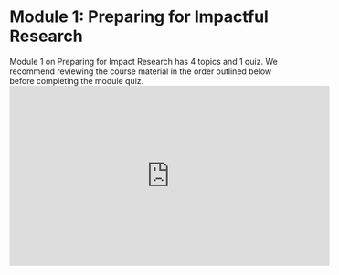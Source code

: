 <h1>Module 1: Preparing for Impactful Research</h1>
Module 1 on Preparing for Impact Research has 4 topics and 1 quiz. We recommend reviewing the course material in the order outlined below before completing the module quiz.

<iframe width="560" height="315" src="https://www.youtube.com/embed/WRLhmSaDUEk" frameborder="0" allow="accelerometer; autoplay; encrypted-media; gyroscope; picture-in-picture" allowfullscreen></iframe>
